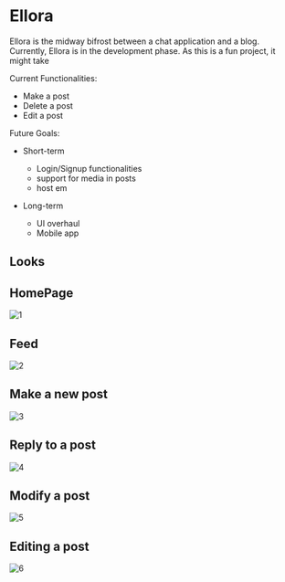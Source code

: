# Ellora
Ellora is the midway bifrost between a chat application and a blog. 
Currently, Ellora is in the development phase. As this is a fun project, it might take 

Current Functionalities:
- Make a post
- Delete a post
- Edit a post

Future Goals:

- Short-term
    - Login/Signup functionalities
    - support for media in posts
    - host em

- Long-term
    - UI overhaul
    - Mobile app

## Looks
## HomePage
![1](https://github.com/user-attachments/assets/106bb8fe-5c8b-4278-82cb-eb938a5775ec)
## Feed
![2](https://github.com/user-attachments/assets/7012a265-a4f3-4504-908a-0baac2ce9dad)
## Make a new post
![3](https://github.com/user-attachments/assets/892e1da3-c92f-41ab-b0b0-171308bfd20c)
## Reply to a post
![4](https://github.com/user-attachments/assets/dba27703-0db0-43ce-858c-6964730b12aa)
## Modify a post
![5](https://github.com/user-attachments/assets/c66a42a5-6577-4daa-928f-2e33b0fb071f)    
## Editing a post
![6](https://github.com/user-attachments/assets/0c302317-bcc7-451e-ba9f-bf96372abb25)
